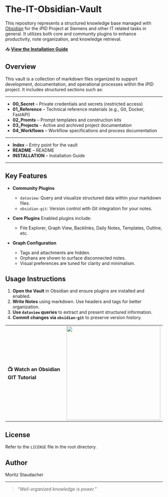 # The-IT-Obsidian-Vault

This repository represents a structured knowledge base managed with [Obsidian](https://obsidian.md/) for the iPID Project at Siemens and other IT related tasks in general. It utilizes both core and community plugins to enhance productivity, note organization, and knowledge retrieval.

📥 **[View the Installation Guide](INSTALLATION.md)**  
## Overview

This vault is a collection of markdown files organized to support development, documentation, and operational processes within the iPID project. It includes structured sections such as:

---
- **00_Secret** – Private credentials and secrets (restricted access)
- **01_Reference** – Technical reference materials (e.g., Git, Docker, FastAPI)
- **02_Promts** – Prompt templates and construction kits
- **03_Projects** – Active and archived project documentation
- **04_Workflows** – Workflow specifications and process documentation
---
- **Index**  – Entry point for the vault
- **README**  – README
- **INSTALLATION**  – Installation Guide
---
## Key Features

- **Community Plugins**
  - `dataview`: Query and visualize structured data within your markdown files.
  - `obsidian-git`: Version control with Git integration for your notes.

- **Core Plugins**
  Enabled plugins include:
  - File Explorer, Graph View, Backlinks, Daily Notes, Templates, Outline, etc.

- **Graph Configuration**
  - Tags and attachments are hidden.
  - Orphans are shown to surface disconnected notes.
  - Visual preferences are tuned for clarity and minimalism.

## Usage Instructions

1. **Open the Vault** in Obsidian and ensure plugins are installed and enabled.
2. **Write Notes** using markdown. Use headers and tags for better organization.
3. **Use `dataview` queries** to extract and present structured information.
4. **Commit changes via `obsidian-git`** to preserve version history.

<table>
  <tr>
    <td>
      <strong>📺 Watch an Obsidian GIT Tutorial</strong>
    </td>
    <td>
      <a href="https://www.youtube.com/watch?v=ImrLbomFYA0">
        <img src="https://img.youtube.com/vi/ImrLbomFYA0/0.jpg" width="300" />
      </a>
    </td>
  </tr>
</table>

## License

Refer to the `LICENSE` file in the root directory.

## Author

Moritz Staudacher

---

> _“Well-organized knowledge is power.”_

